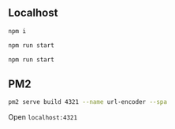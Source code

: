 ## Localhost

```sh
npm i
```

```sh
npm run start
```

```sh
npm run start
```

## PM2

```sh
pm2 serve build 4321 --name url-encoder --spa
```

Open `localhost:4321`